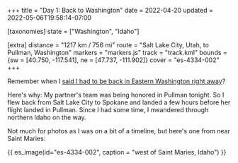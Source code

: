 +++
title = "Day 1: Back to Washington"
date = 2022-04-20
updated = 2022-05-06T19:58:14-07:00

[taxonomies]
state = ["Washington", "Idaho"]

[extra]
distance = "1217 km / 756 mi"
route = "Salt Lake City, Utah, to Pullman, Washington"
markers = "markers.js"
track = "track.kml"
bounds = {sw = [40.750, -117.541], ne = [47.737, -111.902]}
cover = "es-4334-002"
+++

Remember when I [said I had to be back in Eastern Washington right away](/2022/04-15+utah/01-spokane-and-salt-lake-city)?

<!-- more -->

Here's why: My partner's team was being honored in Pullman tonight. So I flew back from Salt Lake City to Spokane and landed a few hours before her flight landed in Pullman. Since I had some time, I meandered through northern Idaho on the way.

Not much for photos as I was on a bit of a timeline, but here's one from near Saint Maries:

{{ es_image(id="es-4334-002", caption = "west of Saint Maries, Idaho") }}

